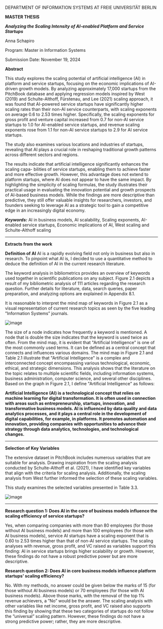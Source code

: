 DEPARTMENT OF INFORMATION SYSTEMS AT FREIE UNIVERSITÄT BERLIN

**MASTER THESIS**

***Analyzing the Scaling Intensity of AI-enabled Platform and Service Startups***

Anna Schapiro

Program: Master in Information Systems

Submission Date: November 19, 2024

**Abstract**

This study explores the scaling potential of artificial intelligence (AI) in platform and
service startups, focusing on the economic implications of AI-driven growth models. By
analyzing approximately 17,000 startups from the PitchBook database and applying
regression models inspired by West (2019) and Schulte-Althoff, Fürstenau, and Lee (2021)
scaling approach, it was found that AI-powered service startups have significantly higher
scaling rates than their non-AI service counterparts, with scaling exponents on average 0.6
to 2.53 times higher. Specifically, the scaling exponents for gross profit and venture capital
increased from 0.7 for non-AI service startups to 1.0 for AI-enabled service startups, and
revenue scaling exponents rose from 1.1 for non-AI service startups to 2.9 for AI service
startups.

The study also examines various locations and industries of startups, revealing that AI
plays a crucial role in reshaping traditional growth patterns across different sectors and
regions.

The results indicate that artificial intelligence significantly enhances the scaling capa-
bilities of service startups, enabling them to achieve faster and more effective growth.
However, this advantage does not extend to platform startups, where AI does not appear
to have the same impact. By highlighting the simplicity of scaling formulas, the study
illustrates their practical usage in evaluating the innovation potential and growth prospects
of AI-based business models. While the findings are more descriptive than predictive, they
still offer valuable insights for researchers, investors, and founders seeking to leverage AI
as a strategic tool to gain a competitive edge in an increasingly digital economy.

***Keywords:*** AI in business models, AI scalability, Scaling exponents, AI-enabled service
startups, Economic implications of AI, West scaling and Schulte-Althoff scaling


---
**Extracts from the work**

**Definition of AI**
AI is a rapidly evolving field not only in business but also in research. To pinpoint
what AI is, I decided to use a quantitative method to deduce the definition of AI in
the current research literature.

The keyword analysis in bibliometrics provides an overview of keywords used
together in scientific publications on any subject. Figure 2.1 depicts a result of my
bibliometric analysis of 111 articles regarding the research question.
Further details for literature, data, search queries, paper preparation, and analyzing
options are explained in Appendix 8.1.

It is reasonable to interpret the mind map of keywords in Figure 2.1 as a visual
representation of current research topics as seen by the five leading ”Information
Systems” journals.

![image](https://github.com/user-attachments/assets/98b7ef69-15d9-402b-8d39-a6624f861170)

The size of a node indicates how frequently a keyword is mentioned. A node that
is double the size indicates that the keyword is used twice as often. From the mind
map, it is evident that "Artificial Intelligence" is one of the most commonly used
terms. It can be defined as a central concept that connects and influences various
domains.
The mind map in Figure 2.1 and Table 2.1 illustrate that "Artificial Intelligence" is
a complex and interconnected concept encompassing various technological, economic,
ethical, and strategic dimensions. This analysis shows that the literature on the
topic relates to multiple scientific fields, including information systems, business
administration, computer science, and several other disciplines. Based on the graph
in Figure 2.1, I define "Artificial Intelligence" as follows:

******Artificial Intelligence (AI) is a technological concept that relies on machine
learning for digital transformation. It is often used in connection with areas
such as entrepreneurship, startups, innovation, and transformative business
models. AI is influenced by data quality and data analytics processes, and it
plays a central role in the development of digital capabilities, for example, in
platforms. It promotes automation and innovation, providing companies with
opportunities to advance their strategy through data analytics, technologies,
and technological changes.******

---

**Selection of Key Variables**

The extensive dataset in PitchBook includes numerous variables that are suitable for
analysis. Drawing inspiration from the scaling analysis conducted by Schulte-Althoff
et al. (2021), I have identified key variables that align with the criteria for scaling
analysis. Additionally, the scaling analysis from West further informed the selection
of these scaling variables.

This study examines the selected variables presented in Table 3.3.

![image](https://github.com/user-attachments/assets/245e7d92-5006-4ab1-95eb-4731ce117547)


---

**Research question 1: Does AI in the core of business models influence
the scaling efficiency of service startups?**

Yes, when comparing companies with more than 80 employees (for those
without AI business models) and more than 100 employees (for those with AI
business models), service AI startups have a scaling exponent that is 0.60 to
2.53 times higher than that of non-AI service startups.
The scaling analyses with revenue, gross profit, and VC raised as variables
support this finding: AI in service startups brings higher scalability or growth.
However, these findings do not have a robust predictive power but are more
descriptive.

**Research question 2: Does AI in core business models influence
platform startups’ scaling efficiency?**

No. With my methods, no answer could be given below the marks of 15 (for
those without AI business models) or 70 employees (for those with AI business
models). Above those marks, with the removal of the top 1% revenue achievers,
a ”No” would be the answer. The scaling analysis with other variables like net
income, gross profit, and VC raised also supports this finding by showing that
these two categories of startups do not follow the ”universal” scaling pattern.
However, these findings do not have a strong predictive power; rather, they
are more descriptive.

